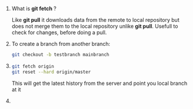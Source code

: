 1. What is **git fetch** ?

   Like **git pull** it downloads data from the remote to local repository but does not merge them to the local repository unlike **git pull**. Usefull to check for changes, before doing a pull.

2. To create a branch from another branch:

   ```bash
   git checkout -b testbranch mainbranch
   ```

3. ```bash
   git fetch origin
   git reset --hard origin/master
   ```

   This will get the latest history from the server and point you  local branch at it

3. 